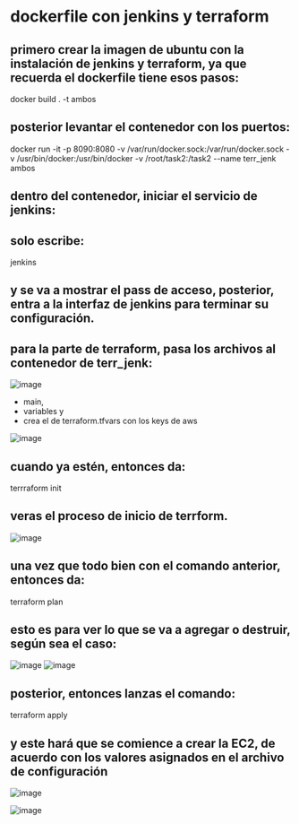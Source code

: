 # dockerfile con jenkins y terraform

## primero crear la imagen de ubuntu con la instalación de jenkins y terraform, ya que recuerda el dockerfile tiene esos pasos:
docker build . -t ambos

## posterior levantar el contenedor con los puertos:
docker run -it -p 8090:8080 -v /var/run/docker.sock:/var/run/docker.sock -v /usr/bin/docker:/usr/bin/docker -v /root/task2:/task2 --name terr_jenk ambos

## dentro del contenedor, iniciar el servicio de jenkins:
## solo escribe: 
jenkins 
## y se va a mostrar el pass de acceso, posterior, entra a la interfaz de jenkins para terminar su configuración.

## para la parte de terraform, pasa los archivos al contenedor de terr_jenk:
![image](https://github.com/akitrem/docker/assets/166667781/108eb4e1-48d4-414c-a1e5-47a2eb8d60b1)

* main,
* variables y
* crea el de terraform.tfvars con los keys de aws

![image](https://github.com/akitrem/docker/assets/166667781/d39cc82c-6bf3-4ac2-bdf9-c358c4d10dbf)

## cuando ya estén, entonces da: 
terrraform init
## veras el proceso de inicio de terrform.

![image](https://github.com/akitrem/docker/assets/166667781/3919656f-2a35-4b0c-b924-c96833ad0d13)

## una vez que todo bien con el comando anterior, entonces da:
terraform plan
## esto es para ver lo que se va a agregar o destruir, según sea el caso:
![image](https://github.com/akitrem/docker/assets/166667781/139697b8-4120-46a2-8651-828e808b1add)
![image](https://github.com/akitrem/docker/assets/166667781/a1b1a230-3002-4b4c-9063-83be07be899d)

## posterior, entonces lanzas el comando:
terraform apply
## y este hará que se comience a crear la EC2, de acuerdo con los valores asignados en el archivo de configuración 

![image](https://github.com/akitrem/docker/assets/166667781/37a7ca24-b792-498e-938f-7a320cc12cef)


![image](https://github.com/akitrem/docker/assets/166667781/1b5b2973-8ca1-4e91-8983-1a89115ca545)





